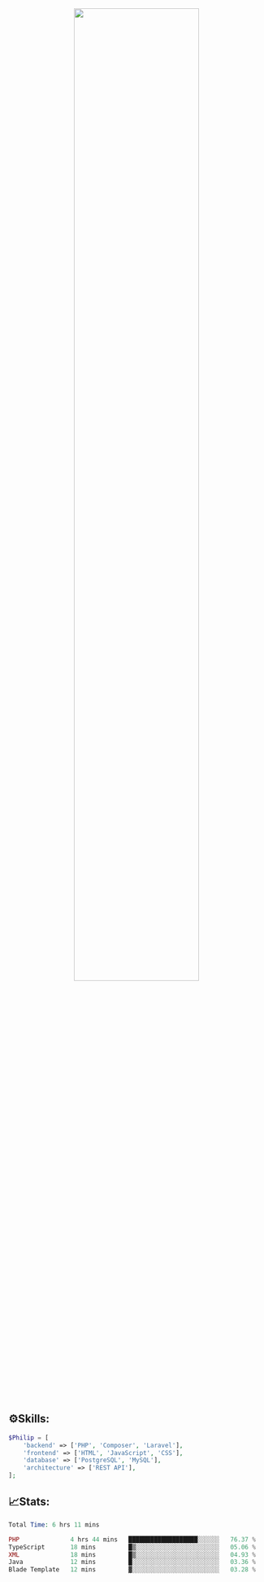 <div align="center">
<img src="https://readme-typing-svg.demolab.com?font=Inconsolata&weight=500&size=50&duration=4000&pause=300&color=A7A459&center=true&vCenter=true&multiline=true&repeat=false&random=false&width=1300&height=140&lines=Hello,+Привет;I'm+Philip+a+beginner+backend+developer+in+php" width="70%" />
</div>

## ⚙️Skills:
```php
$Philip = [
    'backend' => ['PHP', 'Composer', 'Laravel'],
    'frontend' => ['HTML', 'JavaScript', 'CSS'],
    'database' => ['PostgreSQL', 'MySQL'],
    'architecture' => ['REST API'],
];
```
## 📈Stats:
<!--START_SECTION:waka-->

```PHP
Total Time: 6 hrs 11 mins

PHP              4 hrs 44 mins   ███████████████████░░░░░░   76.37 %
TypeScript       18 mins         █▒░░░░░░░░░░░░░░░░░░░░░░░   05.06 %
XML              18 mins         █▒░░░░░░░░░░░░░░░░░░░░░░░   04.93 %
Java             12 mins         █░░░░░░░░░░░░░░░░░░░░░░░░   03.36 %
Blade Template   12 mins         ▓░░░░░░░░░░░░░░░░░░░░░░░░   03.28 %
```

<!--END_SECTION:waka-->

